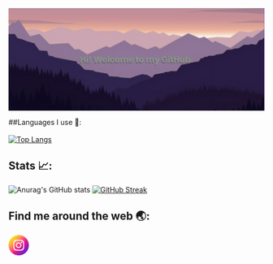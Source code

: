 <a href="URL_REDIRECT" target="blank"><img align="center" src="https://github.com/BhatVaishnavi/BhatVaishnavi/blob/main/banner.png"/></a>

##Languages I use 🔮:
</br>
</br>
[![Top Langs](https://github-readme-stats-git-masterrstaa-rickstaa.vercel.app/api/top-langs/?username=bhatvaishnavi&layout=compact&theme=jolly)](https://github.com/anuraghazra/github-readme-stats)

<!--
### Hi there! Welcome to my GitHub👋
**BhatVaishnavi/BhatVaishnavi** is a ✨ _special_ ✨ repository because its `README.md` (this file) appears on your GitHub profile.

Here are some ideas to get you started:

- 🔭 I’m currently working on ...
- 🌱 I’m currently learning ...
- 👯 I’m looking to collaborate on ...
- 🤔 I’m looking for help with ...
- 💬 Ask me about ...
- 📫 How to reach me: ...
- 😄 Pronouns: ...
- ⚡ Fun fact: ...
-->
## Stats 📈:
![Anurag's GitHub stats](https://github-readme-stats-git-masterrstaa-rickstaa.vercel.app/api?username=vaishnavibhat&theme=jolly&show_icons=true)
[![GitHub Streak](https://github-readme-streak-stats.herokuapp.com?user=bhatvaishnavi&theme=jolly)](https://git.io/streak-stats)
<br/>
## Find me around the web 🌏:
<a href="https://www.instagram.com/vaishnavibhat/"><img src="https://github.com/BhatVaishnavi/BhatVaishnavi/blob/main/instagram.png" height="40" width="40"/></a>
